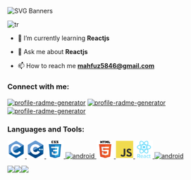 

![SVG Banners](https://svg-banners.vercel.app/api?type=textBox&text1=Mahfuzur%20Rahman&text2=&width=900&height=400)


<p align="left"> <img width="900" height="110" src="https://readme-jokes.vercel.app/api" alt ="tr"/> </p>


- 🌱 I’m currently learning **Reactjs**

- 💬 Ask me about **Reactjs**

- 📫 How to reach me **mahfuz5846@gmail.com**

<h3 align="left">Connect with me:</h3> <p align="left"> <a href="https://github.com/mahfuz-7148" target="blank"><img align="center" src=https://raw.githubusercontent.com/rahuldkjain/github-profile-readme-generator/master/src/images/icons/Social/github.svg alt="profile-radme-generator" height="30" width="40" /></a> <a href="https://fb.com/@100011676103827" target="blank"><img align="center" src=https://raw.githubusercontent.com/rahuldkjain/github-profile-readme-generator/master/src/images/icons/Social/facebook.svg alt="profile-radme-generator" height="30" width="40" /></a> <a href="https://www.youtube.com/c/@mahfuzurrahmanshanto7476" target="blank"><img align="center" src=https://raw.githubusercontent.com/rahuldkjain/github-profile-readme-generator/master/src/images/icons/Social/youtube.svg alt="profile-radme-generator" height="30" width="40" /></a> </p>

<h3 align="left">Languages and Tools:</h3> <p align="left"> <a href=https://www.cprogramming.com/ target="_blank" rel="noreferrer"> <img src=https://raw.githubusercontent.com/devicons/devicon/master/icons/c/c-original.svg alt="android" width="40" height="40"/> </a> <a href=https://www.w3schools.com/cpp/ target="_blank" rel="noreferrer"> <img src=https://raw.githubusercontent.com/devicons/devicon/master/icons/cplusplus/cplusplus-original.svg alt="android" width="40" height="40"/> </a> <a href=https://www.w3schools.com/css/ target="_blank" rel="noreferrer"> <img src=https://raw.githubusercontent.com/devicons/devicon/master/icons/css3/css3-original-wordmark.svg alt="android" width="40" height="40"/> </a> <a href=https://git-scm.com/ target="_blank" rel="noreferrer"> <img src=https://www.vectorlogo.zone/logos/git-scm/git-scm-icon.svg alt="android" width="40" height="40"/> </a> <a href=https://www.w3.org/html/ target="_blank" rel="noreferrer"> <img src=https://raw.githubusercontent.com/devicons/devicon/master/icons/html5/html5-original-wordmark.svg alt="android" width="40" height="40"/> </a> <a href=https://developer.mozilla.org/en-US/docs/Web/JavaScript target="_blank" rel="noreferrer"> <img src=https://raw.githubusercontent.com/devicons/devicon/master/icons/javascript/javascript-original.svg alt="android" width="40" height="40"/> </a> <a href=https://reactjs.org/ target="_blank" rel="noreferrer"> <img src=https://raw.githubusercontent.com/devicons/devicon/master/icons/react/react-original-wordmark.svg alt="android" width="40" height="40"/> </a> <a href=https://tailwindcss.com/ target="_blank" rel="noreferrer"> <img src=https://www.vectorlogo.zone/logos/tailwindcss/tailwindcss-icon.svg alt="android" width="40" height="40"/> </a> </p>



<img align="left" height="auto" width={300} src="https://github-readme-stats.vercel.app/api?username=mahfuz-7148&show_icons=true&theme=tokyonight&locale=en&hide_border=true" />



<img align="left" height="auto" width={300} src="https://github-readme-streak-stats.herokuapp.com/?user=mahfuz-7148&theme=black-ice&mode=weekly&hide_border=true&locale=en" />



<img align="left" height="auto" width={300} src="https://github-readme-stats.vercel.app/api/top-langs/?username=mahfuz-7148&theme=radical&hide_border=true"/>

